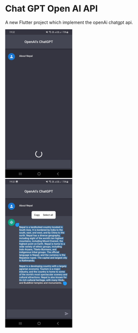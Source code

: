 # Chat GPT Open AI API

A new Flutter project which implement the openAi chatgpt api.



<img src="Screenshot_20230114_193230.jpg" height="480px" /> <br />
<img src="Screenshot_20230114_193246.jpg" height="480px" /> 





